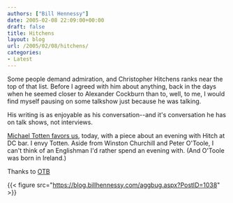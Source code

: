 ```yaml
---
authors: ["Bill Hennessy"]
date: 2005-02-08 22:09:00+00:00
draft: false
title: Hitchens
layout: blog
url: /2005/02/08/hitchens/
categories:
- Latest
---
```


Some people demand admiration, and Christopher Hitchens ranks near the top of that list. Before I agreed with him about anything, back in the days when he seemed closer to Alexander Cockburn than to, well, to me, I would find myself pausing on some talkshow just because he was talking.




His writing is as enjoyable as his conversation--and it's conversation he has on talk shows, not interviews.




[Michael Totten favors us](https://www.michaeltotten.com/archives/000730.html), today, with a piece about an evening with Hitch at DC bar. I envy Totten. Aside from Winston Churchill and Peter O'Toole, I can't think of an Englishman I'd rather spend an evening with. (And O'Toole was born in Ireland.)




Thanks to [OTB](https://www.outsidethebeltway.com/archives/9183)

{{< figure src="https://blog.billhennessy.com/aggbug.aspx?PostID=1038" >}}

